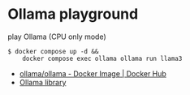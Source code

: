 # Ollama playground

play Ollama (CPU only mode)

```console
$ docker compose up -d &&
    docker compose exec ollama ollama run llama3
```

- [ollama/ollama - Docker Image | Docker Hub](https://hub.docker.com/r/ollama/ollama)
- [Ollama library](https://ollama.com/library)
